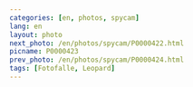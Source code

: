 ```yaml
---
categories: [en, photos, spycam]
lang: en
layout: photo
next_photo: /en/photos/spycam/P0000422.html
picname: P0000423
prev_photo: /en/photos/spycam/P0000424.html
tags: [Fotofalle, Leopard]
---
```

